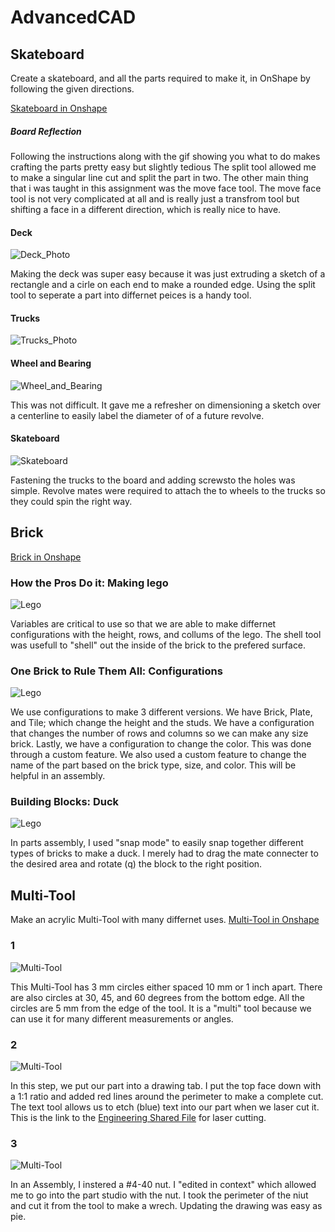 # AdvancedCAD
## Skateboard 

Create a skateboard, and all the parts required to make it, in OnShape by following the given directions.

 [Skateboard in Onshape](https://cvilleschools.onshape.com/documents/5dd951d5ef2426783ad6a0fb/w/c136a19b89cf6a090f1fc244/e/7c48be8f672c3db963985413?renderMode=0&uiState=618d316f846b426cb8270039)

##### Board Reflection

Following the instructions along with the gif showing you what to do makes crafting the parts pretty easy but slightly tedious The split tool allowed me to make a singular line cut and split the part in two. The other main thing that i was taught in this assignment was the move face tool. The move face tool is not very complicated at all and is really just a transfrom tool but shifting a face in a different direction, which is really nice to have.

#### Deck
![Deck_Photo](Images/BoardPic2.png)

Making the deck was super easy because it was just extruding a sketch of a rectangle and a cirle on each end to make a rounded edge. Using the split tool to seperate a part into differnet peices is a handy tool. 

#### Trucks
![Trucks_Photo](Images/trucksPic.png)

#### Wheel and Bearing
![Wheel_and_Bearing](Images/WheelPic.png)

This was not difficult. It gave me a refresher on dimensioning a sketch over a centerline to easily label the diameter of of a future revolve. 

#### Skateboard 
![Skateboard](Images/FullBoardPic.png)

Fastening the trucks to the board and adding screwsto the holes was simple. Revolve mates were required to attach the to wheels to the trucks so they could spin the right way.

## Brick

 [Brick in Onshape](https://cvilleschools.onshape.com/documents/8c72551a77111bee520458c7/w/4ac99fc8dde052bfbcc8316d/e/57ee1fc9eac4c6c5c466c045?configuration=List_SwXPmVXyAXGZJ1%3DB%3BList_XPcLdCBoIWrw8x%3DBlock%3BList_goXkIErly0BeVz%3D_1x4&renderMode=0&uiState=618d31417d00ae10b43e2c90)


### How the Pros Do it: Making lego
![Lego](Images/brickpic.png)

Variables are critical to use so that we are able to make differnet configurations with the height, rows, and collums of the lego. The shell tool was usefull to "shell" out the inside of the brick to the prefered surface. 

### One Brick to Rule Them All: Configurations 
![Lego](Images/brickpic2.png)

We use configurations to make 3 different versions. We have Brick, Plate, and Tile; which change the height and the studs. We have a configuration that changes the number of rows and columns so we can make any size brick. Lastly, we have a configuration to change the color. This was done through a custom feature. We also used a custom feature to change the name of the part based on the brick type, size, and color. This will be helpful in an assembly. 

###  Building Blocks: Duck 
![Lego](Images/duckpic.png)

In parts assembly, I used "snap mode" to easily snap together different types of bricks to make a duck. I merely had to drag the mate connecter to the desired area and rotate (q) the block to the right position.

## Multi-Tool

Make an acrylic Multi-Tool with many differnet uses. 
 [Multi-Tool in Onshape](https://cvilleschools.onshape.com/documents/d2a8c3aafd68b394ccfac519/w/ff6f706d2c0a54b23bfbb45f/e/d900245b5d8e715c0517d839?renderMode=0&uiState=618d30e1ec512e26d94c557b)

### 1
![Multi-Tool](Images/Multi-Tool1pic.png)

This Multi-Tool has 3 mm circles either spaced 10 mm or 1 inch apart. There are also circles at 30, 45, and 60 degrees from the bottom edge. All the circles are 5 mm from the edge of the tool. It is a "multi" tool because we can use it for many different measurements or angles. 


### 2
![Multi-Tool](Images/Multi-Tool2Drawing.png)

In this step, we put our part into a drawing tab. I put the top face down with a 1:1 ratio and added red lines around the perimeter to make a complete cut. The text tool allows us to etch (blue) text into our part when we laser cut it. This is the link to the [Engineering Shared File](https://drive.google.com/drive/folders/1LP1VsT4ttmdsJTHsufIzDFmNmcQPOAwn) for laser cutting.

### 3
![Multi-Tool](Images/Multi-Tool3pic.jpg)

In an Assembly, I instered a #4-40 nut. I "edited in context" which allowed me to go into the part studio with the nut. I took the perimeter of the niut and cut it from the tool to make a wrech. Updating the drawing was easy as pie. 

